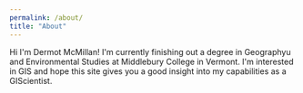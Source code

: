 ```yaml
---
permalink: /about/
title: "About"
---
```


Hi I'm Dermot McMillan!
I'm currently finishing out a degree in Geographyu and Environmental Studies at Middlebury College in Vermont.
I'm interested in GIS and hope this site gives you a good insight into my capabilities as a GIScientist.
